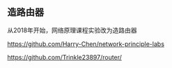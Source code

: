 ## 造路由器

从2018年开始，网络原理课程实验改为造路由器

https://github.com/Harry-Chen/network-principle-labs

https://github.com/Trinkle23897/router/


